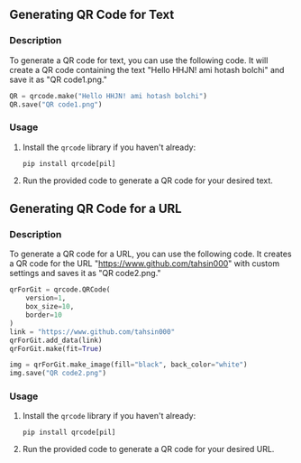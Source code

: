 ## Generating QR Code for Text

### Description
To generate a QR code for text, you can use the following code. It will create a QR code containing the text "Hello HHJN! ami hotash bolchi" and save it as "QR code1.png."

```python
QR = qrcode.make("Hello HHJN! ami hotash bolchi")
QR.save("QR code1.png")
```


### Usage
1. Install the `qrcode` library if you haven't already:
   ```
   pip install qrcode[pil]
   ```

2. Run the provided code to generate a QR code for your desired text.

## Generating QR Code for a URL

### Description
To generate a QR code for a URL, you can use the following code. It creates a QR code for the URL "https://www.github.com/tahsin000" with custom settings and saves it as "QR code2.png."

```python
qrForGit = qrcode.QRCode(
    version=1,
    box_size=10,
    border=10
)
link = "https://www.github.com/tahsin000"
qrForGit.add_data(link)
qrForGit.make(fit=True)

img = qrForGit.make_image(fill="black", back_color="white")
img.save("QR code2.png")
```

### Usage
1. Install the `qrcode` library if you haven't already:
   ```
   pip install qrcode[pil]
   ```

2. Run the provided code to generate a QR code for your desired URL.
